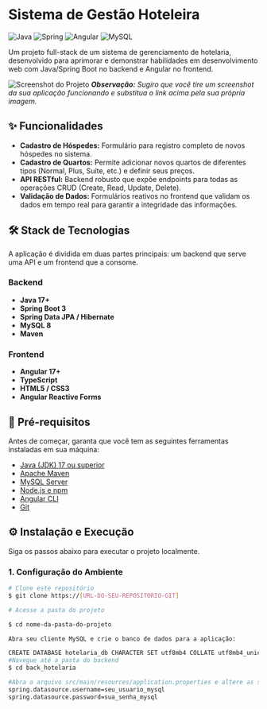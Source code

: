 # Sistema de Gestão Hoteleira

![Java](https://img.shields.io/badge/Java-17+-ED8B00?style=for-the-badge&logo=openjdk&logoColor=white)
![Spring](https://img.shields.io/badge/Spring_Boot-3.x-6DB33F?style=for-the-badge&logo=spring&logoColor=white)
![Angular](https://img.shields.io/badge/Angular-17+-DD0031?style=for-the-badge&logo=angular&logoColor=white)
![MySQL](https://img.shields.io/badge/MySQL-8.x-4479A1?style=for-the-badge&logo=mysql&logoColor=white)

Um projeto full-stack de um sistema de gerenciamento de hotelaria, desenvolvido para aprimorar e demonstrar habilidades em desenvolvimento web com Java/Spring Boot no backend e Angular no frontend.

![Screenshot do Projeto](https://i.imgur.com/G5iE1tN.png)
_**Observação:** Sugiro que você tire um screenshot da sua aplicação funcionando e substitua o link acima pela sua própria imagem._

## ✨ Funcionalidades

* **Cadastro de Hóspedes:** Formulário para registro completo de novos hóspedes no sistema.
* **Cadastro de Quartos:** Permite adicionar novos quartos de diferentes tipos (Normal, Plus, Suíte, etc.) e definir seus preços.
* **API RESTful:** Backend robusto que expõe endpoints para todas as operações CRUD (Create, Read, Update, Delete).
* **Validação de Dados:** Formulários reativos no frontend que validam os dados em tempo real para garantir a integridade das informações.

## 🛠️ Stack de Tecnologias

A aplicação é dividida em duas partes principais: um backend que serve uma API e um frontend que a consome.

### **Backend**
* **Java 17+**
* **Spring Boot 3**
* **Spring Data JPA / Hibernate**
* **MySQL 8**
* **Maven**

### **Frontend**
* **Angular 17+**
* **TypeScript**
* **HTML5 / CSS3**
* **Angular Reactive Forms**

## 🚀 Pré-requisitos

Antes de começar, garanta que você tem as seguintes ferramentas instaladas em sua máquina:
* [Java (JDK) 17 ou superior](https://www.oracle.com/java/technologies/downloads/)
* [Apache Maven](https://maven.apache.org/download.cgi)
* [MySQL Server](https://dev.mysql.com/downloads/mysql/)
* [Node.js e npm](https://nodejs.org/en/)
* [Angular CLI](https://angular.io/cli)
* [Git](https://git-scm.com/)

## ⚙️ Instalação e Execução

Siga os passos abaixo para executar o projeto localmente.

### **1. Configuração do Ambiente**

```bash
# Clone este repositório
$ git clone https://[URL-DO-SEU-REPOSITORIO-GIT]

# Acesse a pasta do projeto

$ cd nome-da-pasta-do-projeto

Abra seu cliente MySQL e crie o banco de dados para a aplicação:

CREATE DATABASE hotelaria_db CHARACTER SET utf8mb4 COLLATE utf8mb4_unicode_ci;
#Navegue até a pasta do backend
$ cd back_hotelaria

#Abra o arquivo src/main/resources/application.properties e altere as seguintes linhas com suas credenciais do MySQL:
spring.datasource.username=seu_usuario_mysql
spring.datasource.password=sua_senha_mysql
